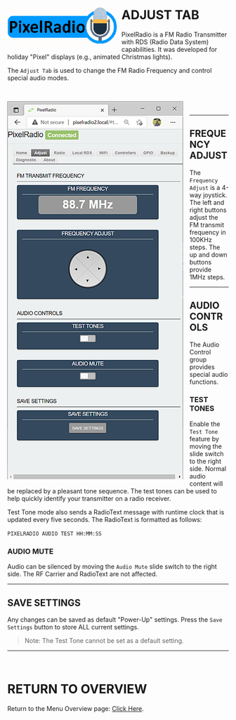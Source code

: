 # <img style="padding-right: 10px; padding-bottom: 5px;" align="left" src="../Images/RadioLogo300.gif" width="250">

# ADJUST TAB

PixelRadio is a FM Radio Transmitter with RDS (Radio Data System) capabilities.
It was developed for holiday "Pixel" displays (e.g., animated Christmas lights).

The `Adjust Tab` is used to change the FM Radio Frequency and control special audio modes.

&nbsp;&nbsp;&nbsp;

<span>

<img style="padding-right: 15px; padding-bottom: 5px;" align="left" src="../Images/adjustTab1_400.png" width="400">

</span>

&nbsp;&nbsp;&nbsp;

---

## FREQUENCY ADJUST

The ``Frequency Adjust`` is a 4-way joystick.
The left and right buttons adjust the FM transmit frequency in 100KHz steps.
The up and down buttons provide 1MHz steps.

---

## AUDIO CONTROLS

The Audio Control group provides special audio functions.

### TEST TONES

Enable the ``Test Tone`` feature by moving the slide switch to the right side.
Normal audio content will be replaced by a pleasant tone sequence.
The test tones can be used to help quickly identify your transmitter on a radio receiver.

Test Tone mode also sends a RadioText message with runtime clock that is updated every five seconds.
The RadioText is formatted as follows:

`PIXELRADIO AUDIO TEST HH:MM:SS`

### AUDIO MUTE
Audio can be silenced by moving the ``Audio Mute`` slide switch to the right side.
The RF Carrier and RadioText are not affected.

---

## SAVE SETTINGS

Any changes can be saved as default "Power-Up" settings.
Press the ``Save Settings`` button to store ALL current settings.

>Note: The Test Tone cannot be set as a default setting.

---

&nbsp;&nbsp;&nbsp;

# RETURN TO OVERVIEW

<span>Return to the Menu Overview page: [Click Here](./Overview.md).</span>
